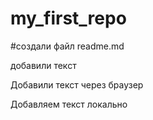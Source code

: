 ﻿# my_first_repo

#создали файл readme.md

добавили текст

Добавили текст через браузер

Добавляем текст локально

